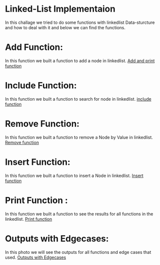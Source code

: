 # Linked-List Implementaion
In this challage we tried to do some functions with linkedlist Data-sturcture and how to deal with it and below we can find the functions.

# Add Function:
In this function we built a function to add a node in linkedlist.
[Add and print function](https://github.com/OmarAmjad310/challenges-and-dataStructure/blob/Linked-List-Implementation/Data%20Sturctures/LinkedList/Images/addFunction.png)

# Include Function:
In this function we built a function to search for node in linkedlist.
[include function](https://github.com/OmarAmjad310/challenges-and-dataStructure/blob/Linked-List-Implementation/Data%20Sturctures/LinkedList/Images/IncludeFunction.png)

# Remove Function:
In this function we built a function to remove a Node by Value in linkedlist.
[Remove function](https://github.com/OmarAmjad310/challenges-and-dataStructure/blob/Linked-List-Implementation/Data%20Sturctures/LinkedList/Images/RemoveFunction.png)

# Insert Function:
In this function we built a function to insert a Node in linkedlist.
[Insert function](https://github.com/OmarAmjad310/challenges-and-dataStructure/blob/Linked-List-Implementation/Data%20Sturctures/LinkedList/Images/InsertFunction%20.png)

# Print Function : 
In this function we built a function to see the results for all functions in the linkedlist.
[Print function]()


# Outputs with Edgecases:
In this photo we will see the outputs for all functions and edge cases that used.
[Outputs with Edgecases](https://github.com/OmarAmjad310/challenges-and-dataStructure/blob/Linked-List-Implementation/Data%20Sturctures/LinkedList/Images/Outputs-With-Edgecases.png)
